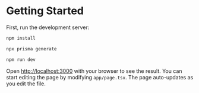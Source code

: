# Getting Started

First, run the development server:

```bash
npm install
```

```bash
npx prisma generate
```

```bash
npm run dev
```

Open [http://localhost:3000](http://localhost:3000) with your browser to see the result.
You can start editing the page by modifying `app/page.tsx`. The page auto-updates as you edit the file.